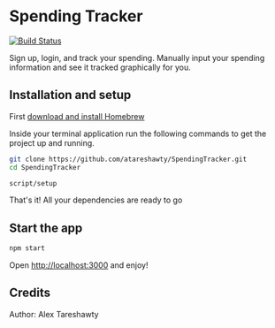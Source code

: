 # Spending Tracker
[![Build Status](https://travis-ci.org/atareshawty/SpendingTracker.svg?branch=master)](https://travis-ci.org/atareshawty/SpendingTracker)

Sign up, login, and track your spending. Manually input your spending information and see it tracked graphically for you.

## Installation and setup
First [download and install Homebrew](http://brew.sh/)

Inside your terminal application run the following commands to get the project up and running.

```bash
git clone https://github.com/atareshawty/SpendingTracker.git
cd SpendingTracker

script/setup
```

That's it! All your dependencies are ready to go

## Start the app
```bash
npm start
```

Open [http://localhost:3000](http://localhost:3000) and enjoy!

## Credits
Author: Alex Tareshawty
